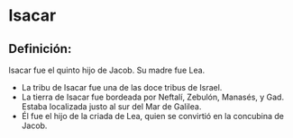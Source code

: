 # Isacar

## Definición: 

Isacar fue el quinto hijo de Jacob.  Su madre fue Lea.

* La tribu de Isacar fue una de las doce tribus de Israel.
* La tierra de Isacar fue bordeada por Neftalí, Zebulón, Manasés, y Gad.  Estaba localizada justo al sur del Mar de Galilea.
* Él fue el hijo de la criada de Lea, quien se convirtió en la concubina de Jacob.

